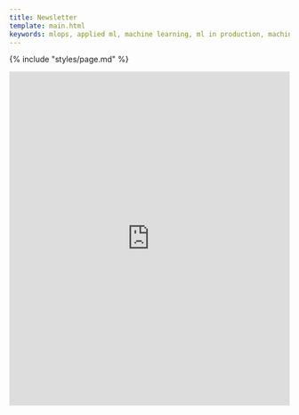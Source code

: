 ```yaml
---
title: Newsletter
template: main.html
keywords: mlops, applied ml, machine learning, ml in production, machine learning in production, applied machine learning
---
```


{% include "styles/page.md" %}

<!-- Necessary to avoid displaying the title of the page -->
<h1 style="margin-bottom: 0rem; color: #000; font-weight: 500; display: none;"></h1>

<iframe width="540" height="600"
        src="https://c8efd03b.sibforms.com/serve/MUIEAMs1dZBzyue8b3i3Gw1PHVEmw4JOmt9cLywb0Z10_6R4KyAdiVxZRc2B0Eq19YaA37r1Tjmj4ESTiMsdWAxUKcyI5ctqqGcBFCdoskkHDydRzYCllDt7UNUQJUVsT9JDJ8a48y54PNbKvWB2mzaWtQlCqztp2aG6h9QC4-Jn2sNlTahB7_yIluIBjKjinOjsVyQERl5gwTI4"
        frameborder="0" scrolling="auto" allowfullscreen
        style="display: block;margin-left: auto;margin-right: auto;max-width: 100%;">
</iframe>